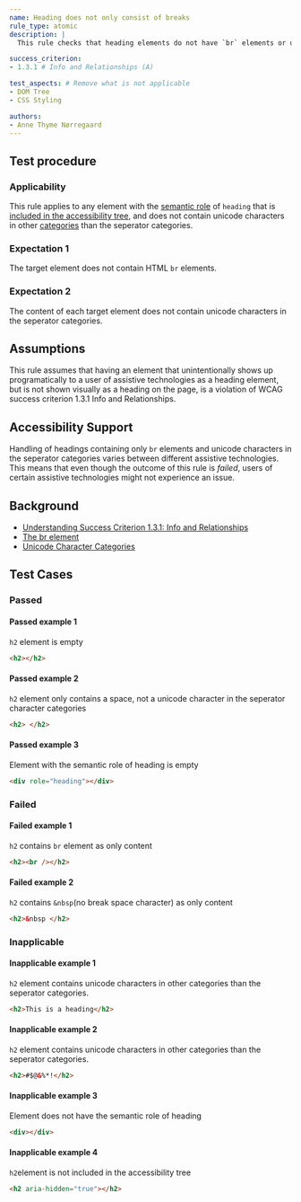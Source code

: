 ```yaml
---
name: Heading does not only consist of breaks
rule_type: atomic
description: | 
  This rule checks that heading elements do not have `br` elements or unicode separator characters as their only content.

success_criterion: 
- 1.3.1 # Info and Relationships (A)

test_aspects: # Remove what is not applicable
- DOM Tree
- CSS Styling

authors:
- Anne Thyme Nørregaard
---
```


## Test procedure

### Applicability

This rule applies to any element with the [semantic role](#semantic-role) of `heading` that is [included in the accessibility tree](#included-in-the-accessibility-tree), and does not contain unicode characters in other [categories]((https://www.fileformat.info/info/unicode/category/index.htm)) than the seperator categories.

### Expectation 1

The target element does not contain HTML `br` elements.

### Expectation 2

The content of each target element does not contain unicode characters in the seperator categories. 

## Assumptions

This rule assumes that having an element that unintentionally shows up programatically to a user of assistive technologies as a heading element, but is not shown visually as a heading on the page, is a violation of WCAG success criterion 1.3.1 Info and Relationships.

## Accessibility Support

Handling of headings containing only `br` elements and unicode characters in the seperator categories varies between different assistive technologies. This means that even though the outcome of this rule is *failed*, users of certain assistive technologies might not experience an issue.

## Background

- [Understanding Success Criterion 1.3.1: Info and Relationships](https://www.w3.org/WAI/WCAG21/Understanding/info-and-relationships.html)
- [The br element](https://www.w3.org/TR/html/textlevel-semantics.html#the-br-element)
- [Unicode Character Categories](https://www.fileformat.info/info/unicode/category/index.htm)

## Test Cases

### Passed

#### Passed example 1

`h2` element is empty

```html
<h2></h2>
```

#### Passed example 2

`h2` element only contains a space, not a unicode character in the seperator character categories

```html
<h2> </h2>
```

#### Passed example 3

Element with the semantic role of heading is empty

```html
<div role="heading"></div>
```

### Failed

#### Failed example 1

`h2` contains `br` element as only content

```html
<h2><br /></h2>
```

#### Failed example 2

`h2` contains `&nbsp`(no break space character) as only content

```html
<h2>&nbsp </h2>
```

### Inapplicable

#### Inapplicable example 1

`h2` element contains unicode characters in other categories than the seperator categories.

```html
<h2>This is a heading</h2>
```

#### Inapplicable example 2

`h2` element contains unicode characters in other categories than the seperator categories.

```html
<h2>#$@&%*!</h2>
```

#### Inapplicable example 3

Element does not have the semantic role of heading

```html
<div></div>
```

#### Inapplicable example 4

`h2`element is not included in the accessibility tree

```html
<h2 aria-hidden="true"></h2>
```
